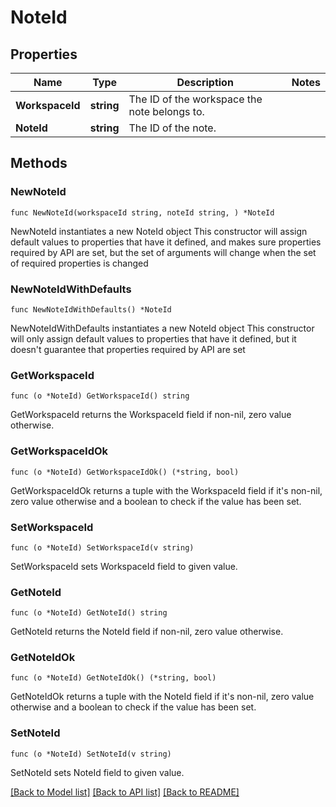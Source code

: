 # NoteId

## Properties

Name | Type | Description | Notes
------------ | ------------- | ------------- | -------------
**WorkspaceId** | **string** | The ID of the workspace the note belongs to. | 
**NoteId** | **string** | The ID of the note. | 

## Methods

### NewNoteId

`func NewNoteId(workspaceId string, noteId string, ) *NoteId`

NewNoteId instantiates a new NoteId object
This constructor will assign default values to properties that have it defined,
and makes sure properties required by API are set, but the set of arguments
will change when the set of required properties is changed

### NewNoteIdWithDefaults

`func NewNoteIdWithDefaults() *NoteId`

NewNoteIdWithDefaults instantiates a new NoteId object
This constructor will only assign default values to properties that have it defined,
but it doesn't guarantee that properties required by API are set

### GetWorkspaceId

`func (o *NoteId) GetWorkspaceId() string`

GetWorkspaceId returns the WorkspaceId field if non-nil, zero value otherwise.

### GetWorkspaceIdOk

`func (o *NoteId) GetWorkspaceIdOk() (*string, bool)`

GetWorkspaceIdOk returns a tuple with the WorkspaceId field if it's non-nil, zero value otherwise
and a boolean to check if the value has been set.

### SetWorkspaceId

`func (o *NoteId) SetWorkspaceId(v string)`

SetWorkspaceId sets WorkspaceId field to given value.


### GetNoteId

`func (o *NoteId) GetNoteId() string`

GetNoteId returns the NoteId field if non-nil, zero value otherwise.

### GetNoteIdOk

`func (o *NoteId) GetNoteIdOk() (*string, bool)`

GetNoteIdOk returns a tuple with the NoteId field if it's non-nil, zero value otherwise
and a boolean to check if the value has been set.

### SetNoteId

`func (o *NoteId) SetNoteId(v string)`

SetNoteId sets NoteId field to given value.



[[Back to Model list]](../README.md#documentation-for-models) [[Back to API list]](../README.md#documentation-for-api-endpoints) [[Back to README]](../README.md)


